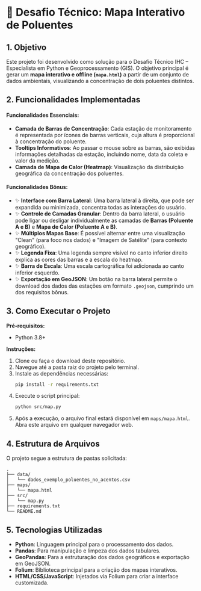 # 🧭 Desafio Técnico: Mapa Interativo de Poluentes

## 1. Objetivo

Este projeto foi desenvolvido como solução para o Desafio Técnico IHC – Especialista em Python e Geoprocessamento (GIS). O objetivo principal é gerar um **mapa interativo e offline (`mapa.html`)** a partir de um conjunto de dados ambientais, visualizando a concentração de dois poluentes distintos.

## 2. Funcionalidades Implementadas

#### Funcionalidades Essenciais:
- **Camada de Barras de Concentração**: Cada estação de monitoramento é representada por ícones de barras verticais, cuja altura é proporcional à concentração do poluente.
- **Tooltips Informativos**: Ao passar o mouse sobre as barras, são exibidas informações detalhadas da estação, incluindo nome, data da coleta e valor da medição.
- **Camada de Mapa de Calor (Heatmap)**: Visualização da distribuição geográfica da concentração dos poluentes.

#### Funcionalidades Bônus:
- ✨ **Interface com Barra Lateral**: Uma barra lateral à direita, que pode ser expandida ou minimizada, concentra todas as interações do usuário.
- ✨ **Controle de Camadas Granular**: Dentro da barra lateral, o usuário pode ligar ou desligar individualmente as camadas de **Barras (Poluente A e B)** e **Mapa de Calor (Poluente A e B)**.
- ✨ **Múltiplos Mapas Base**: É possível alternar entre uma visualização "Clean" (para foco nos dados) e "Imagem de Satélite" (para contexto geográfico).
- ✨ **Legenda Fixa**: Uma legenda sempre visível no canto inferior direito explica as cores das barras e a escala do heatmap.
- ✨ **Barra de Escala**: Uma escala cartográfica foi adicionada ao canto inferior esquerdo.
- ✨ **Exportação em GeoJSON**: Um botão na barra lateral permite o download dos dados das estações em formato `.geojson`, cumprindo um dos requisitos bônus.

## 3. Como Executar o Projeto

**Pré-requisitos:**
- Python 3.8+

**Instruções:**
1.  Clone ou faça o download deste repositório.
2.  Navegue até a pasta raiz do projeto pelo terminal.
3.  Instale as dependências necessárias:
    ```bash
    pip install -r requirements.txt
    ```
4.  Execute o script principal:
    ```bash
    python src/map.py
    ```
5.  Após a execução, o arquivo final estará disponível em `maps/mapa.html`. Abra este arquivo em qualquer navegador web.

## 4. Estrutura de Arquivos

O projeto segue a estrutura de pastas solicitada:
```
.
├── data/
│   └── dados_exemplo_poluentes_no_acentos.csv
├── maps/
│   └── mapa.html
├── src/
│   └── map.py
├── requirements.txt
└── README.md
```

## 5. Tecnologias Utilizadas
- **Python**: Linguagem principal para o processamento dos dados.
- **Pandas**: Para manipulação e limpeza dos dados tabulares.
- **GeoPandas**: Para a estruturação dos dados geográficos e exportação em GeoJSON.
- **Folium**: Biblioteca principal para a criação dos mapas interativos.
- **HTML/CSS/JavaScript**: Injetados via Folium para criar a interface customizada.